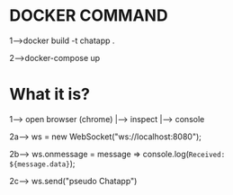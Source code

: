 # DOCKER COMMAND

1-->docker build -t chatapp .

2-->docker-compose up

# What it is?

1--> open browser (chrome) |--> inspect |--> console

<!-- Open multi number of browser -->
2a--> ws = new WebSocket("ws://localhost:8080");

2b--> ws.onmessage = message => console.log(`Received: ${message.data}`);
     
2c--> ws.send("pseudo Chatapp")